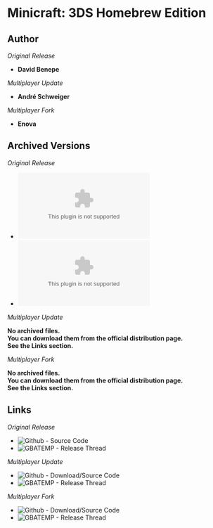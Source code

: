 <detail>

# Minicraft: 3DS Homebrew Edition
  
>
  
## Author 
*Original Release*  
- **David Benepe** 

*Multiplayer Update*
- **André Schweiger** 

*Multiplayer Fork*  
- **Enova**  

## Archived Versions 
*Original Release*  
- ![Minicraft: 3DS Homebrew Edition / 3DSX - 1.0](https://github.com/FurnishedChunk/Minicraft-Mod-Archives/raw/master/Minicraft%20Ports/Minicraft%20Homebrews/Minicraft%203DS%20Homebrew%20Edition/Original/Minicraft3DSv1.0.ziphttps://github.com/FurnishedChunk/Minicraft-Mod-Archives/blob/master/Minicraft%20Ports/Minicraft%20Homebrews/Minicraft%203DS%20Homebrew%20Edition/Original/Minicraft3DSv1.0.zip) 
- ![Minicraft: 3DS Homebrew Edition / ELF - 1.0](https://github.com/FurnishedChunk/Minicraft-Mod-Archives/raw/master/Minicraft%20Ports/Minicraft%20Homebrews/Minicraft%203DS%20Homebrew%20Edition/Original/Minicraft3DSv1.0elf.zip) 
<!--- ![Minicraft: 3DS Homebrew Edition / Source Code - 1.0](https://github.com/FurnishedChunk/Minicraft-Mod-Archives/raw/master/Minicraft%20Ports/Minicraft%20Homebrews/Minicraft%203DS%20Homebrew%20Edition/Original/Minicraft3DS-src.zip) --> 

*Multiplayer Update*
  
**No archived files.**  
**You can download them from the official distribution page.**  
**See the Links section.**  

*Multiplayer Fork*
  
**No archived files.**  
**You can download them from the official distribution page.**  
**See the Links section.**  

## Links
*Original Release*  
- ![Github - Source Code](https://github.com/DavidSM64/Minicraft3DS) 
- ![GBATEMP - Release Thread](https://gbatemp.net/threads/minicraft-3ds-homebrew-edition.399295/)   

*Multiplayer Update*
- ![Github - Download/Source Code](https://github.com/andre111/Minicraft3DS) 
- ![GBATEMP - Release Thread](https://gbatemp.net/threads/release-minicraft3ds-the-multiplayer-update.495945/)   

*Multiplayer Fork*
- ![Github - Download/Source Code](https://github.com/Enovale/Minicraft3DS) 
- ![GBATEMP - Release Thread](https://gbatemp.net/threads/release-new-minicraft3ds-fork-v1-4.494947/)   

<!--![infinitytale_main](https://github.com/FurnishedChunk/Minicraft-Mod-Archives/blob/master/readme_shot/Infinitytale_main.png)
![infinitytale](https://github.com/FurnishedChunk/Minicraft-Mod-Archives/blob/master/readme_shot/Infinitytale.png)-->
</detail>
<p>

<detail>